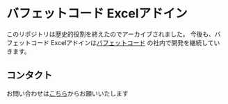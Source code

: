 # バフェットコード Excelアドイン
このリポジトリは歴史的役割を終えたのでアーカイブされました。
今後も、バフェットコード Excelアドインは[バフェットコード](https://www.buffett-code.com/) の社内で開発を継続していきます。


## コンタクト
お問い合わせは[こちら](https://www.buffett-code.com/contacts)からお願いいたします

